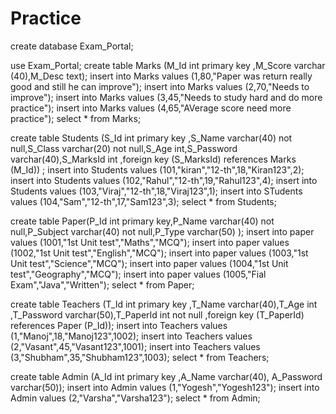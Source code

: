 # Practice






create database Exam_Portal;

use Exam_Portal;
create table Marks (M_Id int primary key ,M_Score varchar (40),M_Desc text);
insert into Marks values (1,80,"Paper was return really good and still he can improve");
insert into Marks values (2,70,"Needs to  improve");
insert into Marks values (3,45,"Needs to study hard and do more practice");
insert into Marks values (4,65,"AVerage score need more practice");
select * from Marks;

create table Students (S_Id int primary key ,S_Name varchar(40) not null,S_Class varchar(20) not null,S_Age int,S_Password varchar(40),S_MarksId int ,foreign key (S_MarksId) references Marks (M_Id)) ;
insert into Students values (101,"kiran","12-th",18,"Kiran123",2);
insert into Students values (102,"Rahul","12-th",19,"Rahul123",4);
insert into Students values (103,"Viraj","12-th",18,"Viraj123",1);
insert into STudents values (104,"Sam","12-th",17,"Sam123",3);
select * from Students;

create table Paper(P_Id int primary key,P_Name varchar(40) not null,P_Subject varchar(40) not null,P_Type  varchar(50) );
insert into paper values (1001,"1st Unit test","Maths","MCQ");
insert into paper values (1002,"1st Unit test","English","MCQ");
insert into paper values (1003,"1st Unit test","Science","MCQ");
insert into paper values (1004,"1st Unit test","Geography","MCQ");
insert into paper values (1005,"Fial Exam","Java","Written");
select * from Paper;

create table Teachers (T_Id int primary key ,T_Name varchar(40),T_Age int ,T_Password varchar(50),T_PaperId int not null ,foreign key (T_PaperId)  references Paper (P_Id));
insert into Teachers values (1,"Manoj",18,"Manoj123",1002);
insert into Teachers values (2,"Vasant",45,"Vasant123",1001);
insert into Teachers values (3,"Shubham",35,"Shubham123",1003);
select * from Teachers;

create table Admin (A_Id int primary key ,A_Name varchar(40), A_Password varchar(50));
insert into Admin  values (1,"Yogesh","Yogesh123");
insert into Admin  values (2,"Varsha","Varsha123");
select * from Admin;
